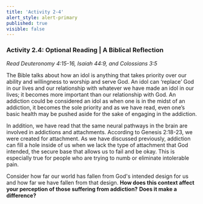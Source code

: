 ```yaml
---
title: 'Activity 2-4'
alert_style: alert-primary
published: true
visible: false
---
```


### Activity 2.4: Optional Reading | A Biblical Reflection

_Read Deuteronomy 4:15-16, Isaiah 44:9, and Colossians 3:5_

The Bible talks about how an idol is anything that takes priority over our ability and willingness to worship and serve God. An idol can ‘replace’ God in our lives and our relationship with whatever we have made an idol in our lives; it becomes more important than our relationship with God. An addiction could be considered an idol as when one is in the midst of an addiction, it becomes the sole priority and as we have read, even one’s basic health may be pushed aside for the sake of engaging in the addiction.

In addition, we have read that the same neural pathways in the brain are involved in addictions and attachments. According to Genesis 2:18-23, we were created for attachment. As we have discussed previously, addiction can fill a hole inside of us when we lack the type of attachment that God intended, the secure base that allows us to fail and be okay. This is especially true for people who are trying to numb or eliminate intolerable pain.  

Consider how far our world has fallen from God's intended design for us and how far we have fallen from that design. **How does this context affect your perception of those suffering from addiction?** **Does it make a difference?**
